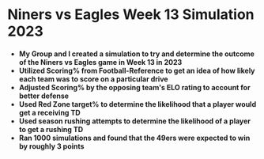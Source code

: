 <h1>
  Niners vs Eagles Week 13 Simulation 2023
</h1>

<h4>

  - My Group and I created a simulation to try and determine the outcome of the Niners vs Eagles game in Week 13 in 2023
  - Utilized Scoring% from Football-Reference to get an idea of how likely each team was to score on a particular drive
  - Adjusted Scoring% by the opposing team's ELO rating to account for better defense
  - Used Red Zone target% to determine the likelihood that a player would get a receiving TD
  - Used season rushing attempts to determine the likelihood of a player to get a rushing TD
  - Ran 1000 simulations and found that the 49ers were expected to win by roughly 3 points
</h4>
